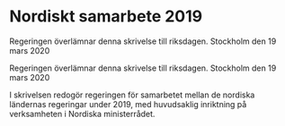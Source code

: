 # Nordiskt samarbete 2019

Regeringen överlämnar denna skrivelse till riksdagen. Stockholm den 19 mars 2020

Regeringen överlämnar denna skrivelse till riksdagen. Stockholm den 19 mars 2020

I skrivelsen redogör regeringen för samarbetet mellan de nordiska
ländernas regeringar under 2019, med huvudsaklig inriktning på
verksamheten i Nordiska ministerrådet.
